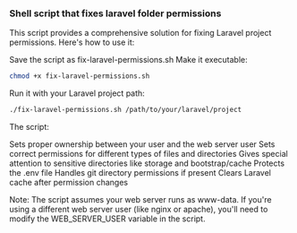 ### Shell script that fixes laravel folder permissions
This script provides a comprehensive solution for fixing Laravel project permissions. Here's how to use it:

Save the script as fix-laravel-permissions.sh
Make it executable:

```bash
chmod +x fix-laravel-permissions.sh
```
Run it with your Laravel project path:

```bash
./fix-laravel-permissions.sh /path/to/your/laravel/project
```
The script:

Sets proper ownership between your user and the web server user
Sets correct permissions for different types of files and directories
Gives special attention to sensitive directories like storage and bootstrap/cache
Protects the .env file
Handles git directory permissions if present
Clears Laravel cache after permission changes

Note: The script assumes your web server runs as www-data. If you're using a different web server user (like nginx or apache), you'll need to modify the WEB_SERVER_USER variable in the script.
